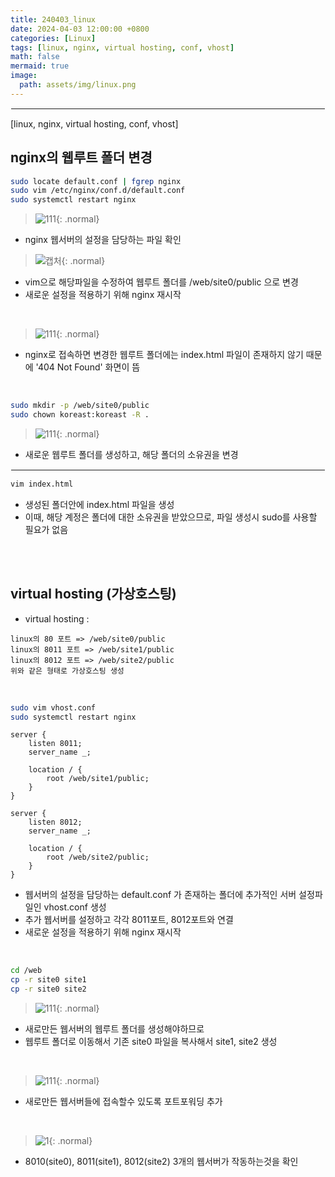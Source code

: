 ```yaml
---
title: 240403_linux
date: 2024-04-03 12:00:00 +0800
categories: [Linux]
tags: [linux, nginx, virtual hosting, conf, vhost]
math: false
mermaid: true
image:
  path: assets/img/linux.png
---
```


<hr style="border:1px solid white">
[linux, nginx, virtual hosting, conf, vhost]

## nginx의 웹루트 폴더 변경
```bash
sudo locate default.conf | fgrep nginx
sudo vim /etc/nginx/conf.d/default.conf
sudo systemctl restart nginx
```
> ![111](https://github.com/alphathx13/alphathx13.github.io/assets/163115993/6ad95ac8-eb1a-4a30-95d5-8fbc8dfffd16){: .normal}
- nginx 웹서버의 설정을 담당하는 파일 확인

> ![캡처](https://github.com/alphathx13/alphathx13.github.io/assets/163115993/3ee5693e-5d28-4eca-aa84-33a0e28b6f75){: .normal}
- vim으로 해당파일을 수정하여 웹루트 폴더를 /web/site0/public 으로 변경
- 새로운 설정을 적용하기 위해 nginx 재시작

<br/>

> ![111](https://github.com/alphathx13/alphathx13.github.io/assets/163115993/e07ceca4-6f11-4ad5-a1de-0e74670dbbf7){: .normal}
- nginx로 접속하면 변경한 웹루트 폴더에는 index.html 파일이 존재하지 않기 때문에 '404 Not Found' 화면이 뜸

<br/>

```bash
sudo mkdir -p /web/site0/public
sudo chown koreast:koreast -R .
```
> ![111](https://github.com/alphathx13/alphathx13.github.io/assets/163115993/6f8fcac2-d90e-49c5-aadd-b8da6e04db8a){: .normal}
- 새로운 웹루트 폴더를 생성하고, 해당 폴더의 소유권을 변경

<hr style="border:1px solid white">

```bash
vim index.html
```
- 생성된 폴더안에 index.html 파일을 생성
- 이때, 해당 계정은 폴더에 대한 소유권을 받았으므로, 파일 생성시 sudo를 사용할 필요가 없음

<br/><br/>

## virtual hosting (가상호스팅)

- virtual hosting : 

```
linux의 80 포트 => /web/site0/public
linux의 8011 포트 => /web/site1/public
linux의 8012 포트 => /web/site2/public
위와 같은 형태로 가상호스팅 생성
```

<br/>

```bash
sudo vim vhost.conf
sudo systemctl restart nginx
```
```
server {
    listen 8011;
    server_name _;

    location / {
        root /web/site1/public;
    }
}

server {
    listen 8012;
    server_name _;

    location / {
        root /web/site2/public;
    }
}
```
- 웹서버의 설정을 담당하는 default.conf 가 존재하는 폴더에 추가적인 서버 설정파일인 vhost.conf 생성
- 추가 웹서버를 설정하고 각각 8011포트, 8012포트와 연결
- 새로운 설정을 적용하기 위해 nginx 재시작

<br/>

```bash
cd /web
cp -r site0 site1
cp -r site0 site2
```
> ![111](https://github.com/alphathx13/alphathx13.github.io/assets/163115993/25991f72-9737-469f-b996-071be6a8587a){: .normal}
- 새로만든 웹서버의 웹루트 폴더를 생성해야하므로
- 웹루트 폴더로 이동해서 기존 site0 파일을 복사해서 site1, site2 생성


<br/>

> ![111](https://github.com/alphathx13/alphathx13.github.io/assets/163115993/96f3663c-81cd-4bda-806a-c3a2b7b563c9){: .normal}
- 새로만든 웹서버들에 접속할수 있도록 포트포워딩 추가

<br/>

> ![1](https://github.com/alphathx13/alphathx13.github.io/assets/163115993/dac5f11e-92d1-45b8-946a-9a7218341486){: .normal}
- 8010(site0), 8011(site1), 8012(site2) 3개의 웹서버가 작동하는것을 확인





